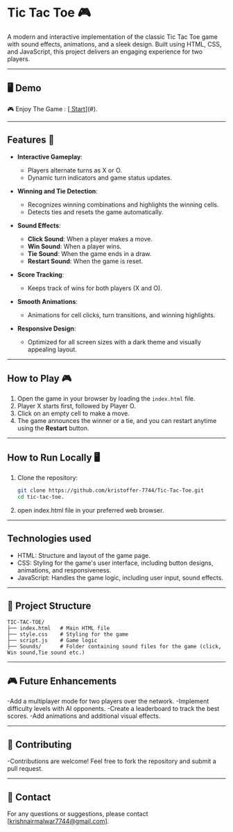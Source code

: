# Tic Tac Toe 🎮  

A modern and interactive implementation of the classic Tic Tac Toe game with sound effects, animations, and a sleek design. Built using HTML, CSS, and JavaScript, this project delivers an engaging experience for two players.  

---

## 🖥️ Demo
🎮 Enjoy The Game : [[ Start](https://kristoffer-7744.github.io/Tic-Tac-Toe/)](#).

---

## Features 🚀  
- **Interactive Gameplay**:  
  - Players alternate turns as X or O.  
  - Dynamic turn indicators and game status updates.  

- **Winning and Tie Detection**:  
  - Recognizes winning combinations and highlights the winning cells.  
  - Detects ties and resets the game automatically.  

- **Sound Effects**:  
  - **Click Sound**: When a player makes a move.  
  - **Win Sound**: When a player wins.  
  - **Tie Sound**: When the game ends in a draw.  
  - **Restart Sound**: When the game is reset.  

- **Score Tracking**:  
  - Keeps track of wins for both players (X and O).  

- **Smooth Animations**:  
  - Animations for cell clicks, turn transitions, and winning highlights.  

- **Responsive Design**:  
  - Optimized for all screen sizes with a dark theme and visually appealing layout.  

---

## How to Play 🎮  
1. Open the game in your browser by loading the `index.html` file.  
2. Player X starts first, followed by Player O.  
3. Click on an empty cell to make a move.  
4. The game announces the winner or a tie, and you can restart anytime using the **Restart** button.  

---

## How to Run Locally 🖥️  
1. Clone the repository:  
   ```bash
   git clone https://github.com/kristoffer-7744/Tic-Tac-Toe.git
   cd tic-tac-toe.
2. open index.html file in your preferred web browser.

---

## Technologies used 
- HTML: Structure and layout of the game page.
- CSS: Styling for the game's user interface, including button designs, animations, and responsiveness.
- JavaScript: Handles the game logic, including user input, sound effects.

---

## 📂 Project Structure
```plaintext
TIC-TAC-TOE/
├── index.html   # Main HTML file
├── style.css    # Styling for the game
├── script.js    # Game logic
├── Sounds/      # Folder containing sound files for the game (click, Win sound,Tie sound etc.)
```
---

## 🎮 Future Enhancements
-Add a multiplayer mode for two players over the network.
-Implement difficulty levels with AI opponents.
-Create a leaderboard to track the best scores.
-Add animations and additional visual effects.

---

## 🤝 Contributing
-Contributions are welcome! Feel free to fork the repository and submit a pull request.

---

## 📧 Contact
For any questions or suggestions, please contact [krishnairmalwar7744@gmail.com].